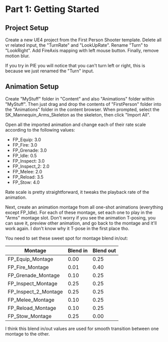 # Part 1: Getting Started

## Project Setup

Create a new UE4 project from the First Person Shooter template. Delete all vr related input, the "TurnRate" and "LookUpRate". Rename "Turn" to "LookRight". Add FireAxis mapping with left mouse button. Finally, remove motion blur.

If you try in PIE you will notice that you can't turn left or right, this is because we just renamed the "Turn" input.

## Animation Setup

Create "MyStuff" folder in "Content" and also "Animations" folder within "MyStuff". Then just drag and drop the contents of "FirstPerson" folder into the "Animations" folder in the content browser. When prompted, select the SK_Mannequin_Arms_Skeleton as the skeleton, then click "Import All".

Open all the imported animation and change each of their rate scale according to the following values:

- FP_Equip: 3.0
- FP_Fire: 3.0
- FP_Grenade: 3.0
- FP_Idle: 0.5
- FP_Inspect: 3.0
- FP_Inspect_2: 2.0
- FP_Melee: 2.0
- FP_Reload: 3.5
- FP_Stow: 4.0

Rate scale is pretty straightforward, it tweaks the playback rate of the animation.

Next, create an animation montage from all one-shot animations (everything except FP_Idle). For each of these montage, set each one to play in the "Arms" montage slot. Don't worry if you see the animation T-posing, you can save it, preview other animation, and go back to the montage and it'll work again. I don't know why it T-pose in the first place tho.

You need to set these sweet spot for montage blend in/out:

| Montage      | Blend in     | Blend out |
|--------------|-----------|------------|
| FP_Equip_Montage | 0.00  | 0.25        |
| FP_Fire_Montage      | 0.01  | 0.40       |
| FP_Grenade_Montage | 0.10 | 0.25 |
| FP_Inspect_Montage | 0.25 | 0.25 |
| FP_Inspect_2_Montage | 0.25 | 0.25 |
| FP_Melee_Montage | 0.10 | 0.25 |
| FP_Reload_Montage | 0.10 | 0.25 |
| FP_Stow_Montage | 0.25 | 0.00 |


I think this blend in/out values are used for smooth transition between one montage to the other.
